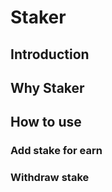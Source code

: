 # Staker

## Introduction

## Why Staker

## How to use

### Add stake for earn

### Withdraw stake


